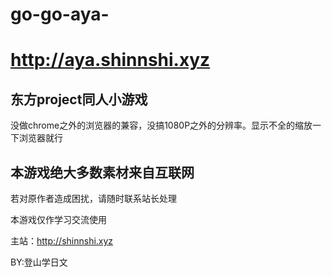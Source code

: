 # go-go-aya-
# http://aya.shinnshi.xyz

## 东方project同人小游戏

没做chrome之外的浏览器的兼容，没搞1080P之外的分辨率。显示不全的缩放一下浏览器就行

## 本游戏绝大多数素材来自互联网

若对原作者造成困扰，请随时联系站长处理

本游戏仅作学习交流使用

主站：http://shinnshi.xyz

BY:登山学日文
